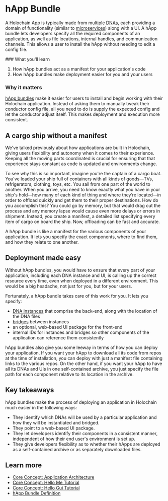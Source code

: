 # hApp Bundle

A Holochain App is typically made from multiple [DNAs](https://developer.holochain.org/docs/glossary/#dna), each providing a domain of functionality (similar to [microservices](https://en.wikipedia.org/wiki/Microservices)) along with a UI. A hApp bundle lets developers specify all the required components of an application, as well as file locations, internal handles, and communication channels. This allows a user to install the hApp without needing to edit a config file.

<div class="coreconcepts-orientation" markdown=1>
### <i class="fas fa-thunderstorm"></i> What you'll learn

1. How hApp bundles act as a manifest for your application's code
2. How hApp bundles make deployment easier for you and your users

### <i class="far fa-atom"></i> Why it matters

[hApp bundles](https://github.com/holochain/holoscape/tree/master/example-bundles) make it easier for users to install and begin working with their Holochain application. Instead of asking them to manually tweak their conductor config file, all you need to do is supply the expected config and let the conductor adjust itself. This makes deployment and execution more consistent.
</div>

## A cargo ship without a manifest

We've talked previously about how applications are built in Holochain, giving users flexibility and autonomy when it comes to their experience. Keeping all the moving parts coordinated is crucial for ensuring that that experience stays constant as code is updated and environments change. 

To see why this is so important, imagine you're the captain of a cargo boat. You've loaded your ship full of containers with all kinds of goods—TVs, refrigerators, clothing, toys, etc. You sail from one part of the world to another. When you arrive, you need to know exactly what you have in your ship's hold—how many of each kind of thing and where they’re located—in order to offload quickly and get them to their proper destinations. How do you accomplish this? You could go by memory, but that would drag out the process and any memory lapse would cause even more delays or errors in shipment. Instead, you create a manifest, a detailed list specifying every item of cargo on board the ship. Now, offloading can be fast and accurate. 

A hApp bundle is like a manifest for the various components of your application. It lets you specify the exact components, where to find them, and how they relate to one another.

## Deployment made easy

Without hApp bundles, you would have to ensure that every part of your application, including each DNA instance and UI, is calling up the correct resource every time, even when deployed in a different environment. This would be a big headache, not just for you, but for your users. 

Fortunately, a hApp bundle takes care of this work for you. It lets you specify:

- [DNA instances](../../glossary/#dna-instance) that comprise the back-end, along with the location of the DNA files
- [bridges](../../glossary/#bridge) between instances
- an optional, web-based UI package for the front-end
- internal IDs for instances and bridges so other components of the application can reference them consistently

hApp bundles also give you some leeway in terms of how you can deploy your application. If you want your hApp to download all its code from repos at the time of installation, you can deploy with just a manifest file containing links to the various repos. On the other hand, if you want your hApp to have all its DNAs and UIs in one self-contained archive, you just specify the file path for each component relative to its location in the archive.

## Key takeaways

hApp bundles make the process of deploying an application in Holochain much easier in the following ways:

- They identify which DNAs will be used by a particular application and how they will be instantiated and bridged.
- They point to a web-based UI package.
- They let developers identify their components in a consistent manner, independent of how their end user's environment is set up. 
- They give developers flexibility as to whether their hApps are deployed as a self-contained archive or as separately downloaded files.

## Learn more

- [Core Concept: Application Architecture](../../concepts/2_application_architecture/)
- [Core Concept: Hello Me Tutorial](../../tutorials/coreconcepts/hello_me/)
- [Core Concept: Hello Gui Tutorial](../../tutorials/coreconcepts/hello_gui/) 
- [hApp Bundle Definition](https://github.com/holochain/holoscape/blob/master/example-bundles/README.md)
